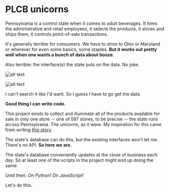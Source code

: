 PLCB unicorns
=============
Pennsylvania is a control state when it comes to adult beverages. It hires the administrative and retail employees, it selects the products, it stores and ships them, it controls point-of-sale transactions.

It's generally terrible for consumers. We have to drive to Ohio or Maryland or wherever for even some basics, some staples. **But it works out pretty well when one wants a bunch of data about booze.**

Also terrible: the interface(s) the state puts on the data. No joke. 

![alt text][finewine]

![alt text][psearch]

I can't search it like I'd want. So I guess I have to go get the data.

**Good thing I can write code.**

This project exists to collect and illuminate all of the products available for sale in only one store -- one of 597 stores, to be precise -- the state runs across Pennsylvania. The unicorns, as it were. My inspiration for this came from writing [this story](http://www.post-gazette.com/life/libations/2015/03/04/A-Croatia-to-Pittsburgh-wine-odyssey-How-an-obscure-bottle-gets-in-the-PLCB-system/stories/201503040013).

The state's database can do this, but the existing interfaces won't let me. There's no API. **So here we are.**

The state's database conveniently updates at the close of business each day. So at least one of the scripts in the project might end up doing the same.

Until then: *On Python!* *On JavaScript!*

Let's do this.

[finewine]: https://github.com/thejqs/plcb/blob/master/Screenshot%202016-03-22%2010.45.05.png
[psearch]: https://github.com/thejqs/plcb/blob/master/Screenshot%202016-03-22%2010.46.17.png
